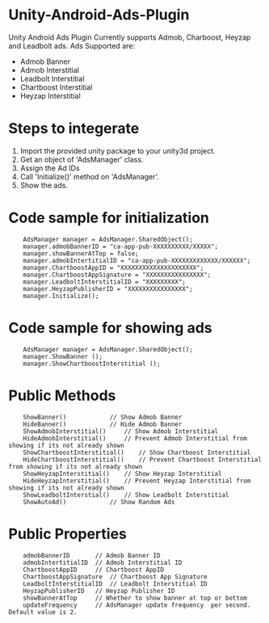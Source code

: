 # Unity-Android-Ads-Plugin
Unity Android Ads Plugin Currently supports Admob, Charboost, Heyzap and Leadbolt ads.
Ads Supported  are:
* Admob Banner
* Admob Interstitial
* Leadbolt Interstitial
* Chartboost Interstitial
* Heyzap Interstitial

# Steps to integerate
1. Import the provided unity package to your unity3d project.
2. Get an object of 'AdsManager' class.
3. Assign the Ad IDs
4. Call 'Initialize()' method on 'AdsManager'.
5. Show the ads.

# Code sample for initialization
		AdsManager manager = AdsManager.SharedObject();
		manager.admobBannerID = "ca-app-pub-XXXXXXXXXX/XXXXX";
		manager.showBannerAtTop = false;
		manager.admobIntertitialID = "ca-app-pub-XXXXXXXXXXXXX/XXXXXX";
		manager.ChartboostAppID = "XXXXXXXXXXXXXXXXXXXXX";
		manager.ChartboostAppSignature = "XXXXXXXXXXXXXXXX";
		manager.LeadboltInterstitialID = "XXXXXXXXX";
		manager.HeyzapPublisherID = "XXXXXXXXXXXXXXXX";
		manager.Initialize();
		
# Code sample for showing ads
		AdsManager manager = AdsManager.SharedObject();
		manager.ShowBanner ();
		manager.ShowChartboostInterstitial ();
		
# Public Methods
		ShowBanner()			// Show Admob Banner
		HideBanner()			// Hide Admob Banner
		ShowAdmobInterstitial()		// Show Admob Interstitial
		HideAdmobInterstitial()		// Prevent Admob Interstitial from showing if its not already shown
		ShowChartboostInterstitial()	// Show Chartboost Interstitial
		HideChartboostInterstitial()	// Prevent Chartboost Interstitial from showing if its not already shown
		ShowHeyzapInterstitial()	// Show Heyzap Interstitial
		HideHeyzapInterstitial()	// Prevent Heyzap Interstitial from showing if its not already shown
		ShowLeadboltInterstial()	// Show Leadbolt Interstitial
		ShowAutoAd()			// Show Random Ads

# Public Properties
		admobBannerID		// Admob Banner ID
		admobIntertitialID	// Admob Interstitial ID
		ChartboostAppID		// Chartboost AppID
		ChartboostAppSignature	// Chartboost App Signature
		LeadboltInterstitialID	// Leadbolt Interstitial ID
		HeyzapPublisherID	// Heyzap Publisher ID
		showBannerAtTop		// Whether to show banner at top or bottom
		updateFrequency		// AdsManager update frequency  per second. Default value is 2.

